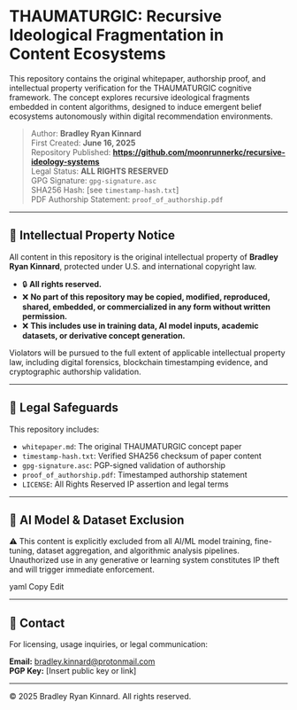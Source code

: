 # THAUMATURGIC: Recursive Ideological Fragmentation in Content Ecosystems

This repository contains the original whitepaper, authorship proof, and intellectual property verification for the THAUMATURGIC cognitive framework. The concept explores recursive ideological fragments embedded in content algorithms, designed to induce emergent belief ecosystems autonomously within digital recommendation environments.

> Author: **Bradley Ryan Kinnard**  
> First Created: **June 16, 2025**  
> Repository Published: **https://github.com/moonrunnerkc/recursive-ideology-systems**  
> Legal Status: **ALL RIGHTS RESERVED**  
> GPG Signature: `gpg-signature.asc`  
> SHA256 Hash: [see `timestamp-hash.txt`]  
> PDF Authorship Statement: `proof_of_authorship.pdf`

---

## 🔐 Intellectual Property Notice

All content in this repository is the original intellectual property of **Bradley Ryan Kinnard**, protected under U.S. and international copyright law.

- 🔒 **All rights reserved.**
- ❌ **No part of this repository may be copied, modified, reproduced, shared, embedded, or commercialized in any form without written permission.**
- ❌ **This includes use in training data, AI model inputs, academic datasets, or derivative concept generation.**

Violators will be pursued to the full extent of applicable intellectual property law, including digital forensics, blockchain timestamping evidence, and cryptographic authorship validation.

---

## 🧾 Legal Safeguards

This repository includes:

- `whitepaper.md`: The original THAUMATURGIC concept paper
- `timestamp-hash.txt`: Verified SHA256 checksum of paper content
- `gpg-signature.asc`: PGP-signed validation of authorship
- `proof_of_authorship.pdf`: Timestamped authorship statement
- `LICENSE`: All Rights Reserved IP assertion and legal terms

---

## 🚫 AI Model & Dataset Exclusion

⚠️ This content is explicitly excluded from all AI/ML model training, fine-tuning, dataset aggregation, and algorithmic analysis pipelines. Unauthorized use in any generative or learning system constitutes IP theft and will trigger immediate enforcement.

yaml
Copy
Edit

---

## 📎 Contact

For licensing, usage inquiries, or legal communication:

**Email:** bradley.kinnard@protonmail.com  
**PGP Key:** [Insert public key or link]

---

© 2025 Bradley Ryan Kinnard. All rights reserved.
